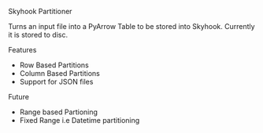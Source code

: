 Skyhook Partitioner

Turns an input file into a PyArrow Table to be stored into Skyhook.
Currently it is stored to disc.

Features
- Row Based Partitions
- Column Based Partitions
- Support for JSON files

Future
- Range based Partioning
- Fixed Range i.e Datetime partitioning